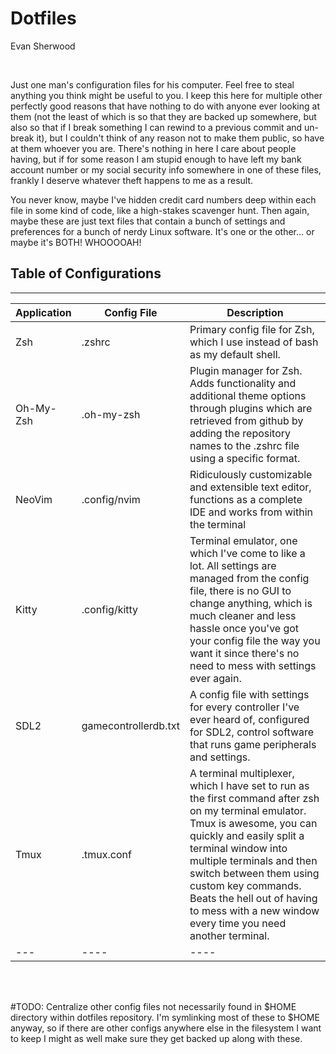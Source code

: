 # Dotfiles

Evan Sherwood

<br>

Just one man's configuration files for his computer. Feel free to steal anything you think might be useful to you. I keep this here for multiple other perfectly good reasons that have nothing to do with anyone ever looking at them (not the least of which is so that they are backed up somewhere, but also so that if I break something I can rewind to a previous commit and un-break it), 
but I couldn't think of any reason not to make them public, so have at them whoever you are. There's nothing in here I care about people having, but if for some reason I am stupid enough to have left my bank account number or my social security info somewhere in one of these files, frankly I deserve whatever theft happens to me as a result.

You never know, maybe I've hidden credit card numbers deep within each file in some kind of code, like a high-stakes scavenger hunt. Then again, maybe these are just text files that contain a bunch of settings and preferences for a bunch of nerdy Linux software. It's one or the other...  or maybe it's BOTH! WHOOOOAH!



## Table of Configurations
---

Application | Config File | Description
--- | --- | --- 
Zsh | .zshrc | Primary config file for Zsh, which I use instead of bash as my default shell.
Oh-My-Zsh | .oh-my-zsh | Plugin manager for Zsh. Adds functionality and additional theme options through plugins which are retrieved from github by adding the repository names to the .zshrc file using a specific format.
NeoVim | .config/nvim | Ridiculously customizable and extensible text editor, functions as a complete IDE and works from within the terminal
Kitty | .config/kitty | Terminal emulator, one which I've come to like a lot. All settings are managed from the config file, there is no GUI to change anything, which is much cleaner and less hassle once you've got your config file the way you want it since there's no need to mess with settings ever again.
SDL2 | gamecontrollerdb.txt | A config file with settings for every controller I've ever heard of, configured for SDL2, control software that runs game peripherals and settings.
Tmux | .tmux.conf | A terminal multiplexer, which I have set to run as the first command after zsh on my terminal emulator. Tmux is awesome, you can quickly and easily split a terminal window into multiple terminals and then switch between them using custom key commands. Beats the hell out of having to mess with a new window every time you need another terminal.
--- | ---- | ----


<br>
<br>


#TODO: Centralize other config files not necessarily found in $HOME directory within dotfiles repository. I'm symlinking most of these to $HOME anyway, so if there are other configs anywhere else in the filesystem I want to keep I might as well make sure they get backed up along with these.
